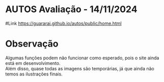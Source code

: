 # AUTOS Avaliação - 14/11/2024

#Link
https://guararai.github.io/autos/public/home.html


# Observação

Algumas funções podem não funcionar como esperado, pois o site ainda está em desenvolvimento. 
<br>
Além disso, quase todas as imagens são temporárias, já que ainda não temos as ilustrações finais.
